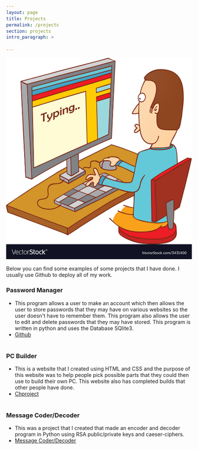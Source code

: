 ```yaml
---
layout: page
title: Projects
permalink: /projects
section: projects
intro_paragraph: >

---
```

![Projects](assets/img/uploads/projects.jpg)

Below you can find some examples of some projects that I have done. I usually use Github to deploy all of my work.<br>

### Password Manager
* This program allows a user to make an account which then allows the user to store passwords that they may have on various websites so the user doesn't have to remember them. This program also allows the user to edit and delete passwords that they may have stored. This program is written in python and uses the Database SQlite3.
* [Github](https://github.com/wilsonj24/cmpsc-480-jordanwilson) <br><br>

### PC Builder
* This is a website that I created using HTML and CSS and the purpose of this website was to help people pick possible parts that they could then use to build their own PC. This website also has completed builds that other people have done.
* [Chproject](https://chproject.netlify.com/) <br><br>

### Message Coder/Decoder
* This was a project that I created that made an encoder and decoder program in Python using RSA public/private keys and caeser-ciphers.
* [Message Coder/Decoder](https://github.com/Allegheny-Computer-Science-102-F2018/practical-04-fall-2018-cmpsc-102-wilsonj24)
